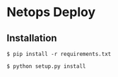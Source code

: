 Netops Deploy
==============================================================================

Installation
------------

```
$ pip install -r requirements.txt

$ python setup.py install
```

